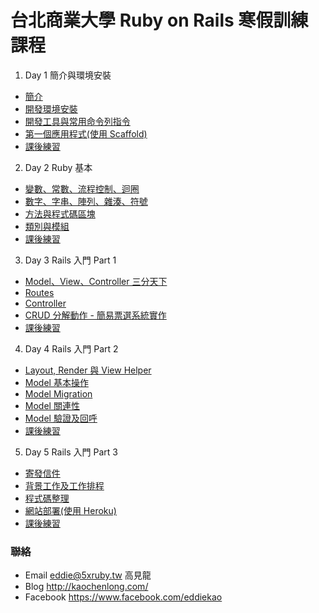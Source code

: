 # 台北商業大學 Ruby on Rails 寒假訓練課程

1. Day 1 簡介與環境安裝
  - [簡介](http://learnrails.kaochenlong.com/chapter01-ecosystem-and-introduction.html)
  - [開發環境安裝](http://learnrails.kaochenlong.com/chapter02-environment-setup.html)
  - [開發工具與常用命令列指令](http://learnrails.kaochenlong.com/chapter03-command-line-tools.html)
  - [第一個應用程式(使用 Scaffold)](http://learnrails.kaochenlong.com/chapter04-your-first-rails-application.html)
  - [課後練習](practices/day1.md)
2. Day 2 Ruby 基本
  - [變數、常數、流程控制、迴圈](http://learnrails.kaochenlong.com/chapter05-ruby-basic-1.html)
  - [數字、字串、陣列、雜湊、符號](http://learnrails.kaochenlong.com/chapter06-ruby-basic-2.html)
  - [方法與程式碼區塊](http://learnrails.kaochenlong.com/chapter07-ruby-basic-3.html)
  - [類別與模組](http://learnrails.kaochenlong.com/chapter08-ruby-basic-4.html)
  - [課後練習](practices/day2.md)
3. Day 3 Rails 入門 Part 1
  - [Model、View、Controller 三分天下](http://learnrails.kaochenlong.com/chapter10-mvc.html)
  - [Routes](http://learnrails.kaochenlong.com/chapter11-routes.html)
  - [Controller](http://learnrails.kaochenlong.com/chapter12-controllers.html)
  - [CRUD 分解動作 - 簡易票選系統實作](http://learnrails.kaochenlong.com/chapter13-crud.html)
  - [課後練習](practices/day3.md)
4. Day 4 Rails 入門 Part 2
  - [Layout, Render 與 View Helper](http://learnrails.kaochenlong.com/chapter14-layout-render-and-view-helper.html)
  - [Model 基本操作](http://learnrails.kaochenlong.com/chapter15-model-basic.html)
  - [Model Migration](http://learnrails.kaochenlong.com/chapter16-model-migration.html)
  - [Model 關連性](http://learnrails.kaochenlong.com/chapter17-model-relationship.html)
  - [Model 驗證及回呼](http://learnrails.kaochenlong.com/chapter18-model-validation-and-callback.html)
  - [課後練習](practices/day4.md)
5. Day 5 Rails 入門 Part 3
  - [寄發信件](http://learnrails.kaochenlong.com/chapter19-send-email.html)
  - [背景工作及工作排程](http://learnrails.kaochenlong.com/chapter20-background-job.html)
  - [程式碼整理](http://learnrails.kaochenlong.com/chapter24-organize-your-code.html)
  - [網站部署(使用 Heroku)](http://learnrails.kaochenlong.com/chapter29-deployment.html)
  - [課後練習](practices/day5.md)

### 聯絡
- Email eddie@5xruby.tw 高見龍
- Blog http://kaochenlong.com/
- Facebook https://www.facebook.com/eddiekao

